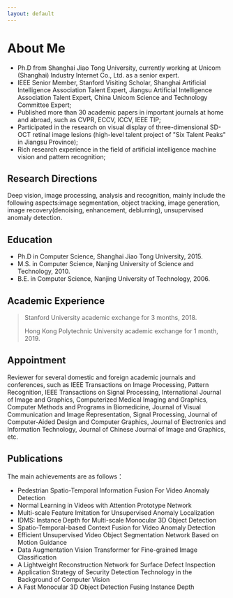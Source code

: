 ```yaml
---
layout: default
---
```



# About Me

* Ph.D from Shanghai Jiao Tong University, currently working at Unicom (Shanghai) Industry Internet Co., Ltd. as a senior expert.
* IEEE Senior Member, Stanford Visiting Scholar, Shanghai Artificial Intelligence Association Talent Expert, Jiangsu Artificial Intelligence Association Talent Expert, China Unicom Science and Technology Committee Expert;
* Published more than 30 academic papers in important journals at home and abroad, such as CVPR, ECCV, ICCV, IEEE TIP;
* Participated in the research on visual display of three-dimensional SD-OCT retinal image lesions (high-level talent project of "Six Talent Peaks" in Jiangsu Province);
* Rich research experience in the field of artificial intelligence machine vision and pattern recognition;

## Research Directions

Deep vision, image processing, analysis and recognition, mainly include the following aspects:image segmentation,
object tracking, image generation, image recovery(denoising, enhancement, deblurring), unsupervised anomaly detection.

## Education

* Ph.D in Computer Science, Shanghai Jiao Tong University, 2015.
* M.S. in Computer Science, Nanjing University of Science and Technology, 2010.
* B.E. in Computer Science, Nanjing University of Technology, 2006.

## Academic Experience

> Stanford University academic exchange for 3 months, 2018.
>
> Hong Kong Polytechnic University academic exchange for 1 month, 2019.

## Appointment

Reviewer for several domestic and foreign academic journals and conferences, such as IEEE Transactions on Image Processing,
Pattern Recognition, IEEE Transactions on Signal Processing, International Journal of Image and Graphics, Computerized
Medical Imaging and Graphics, Computer Methods and Programs in Biomedicine, Journal of Visual Communication and Image
Representation, Signal Processing, Journal of Computer-Aided Design and Computer Graphics, Journal of Electronics and
Information Technology, Journal of Chinese Journal of Image and Graphics, etc.

## Publications

The main achievements are as follows：
* Pedestrian Spatio-Temporal Information Fusion For Video Anomaly Detection
* Normal Learning in Videos with Attention Prototype Network
* Multi-scale Feature Imitation for Unsupervised Anomaly Localization
* IDMS: Instance Depth for Multi-scale Monocular 3D Object Detection
* Spatio-Temporal-based Context Fusion for Video Anomaly Detection
* Efficient Unsupervised Video Object Segmentation Network Based on Motion Guidance
* Data Augmentation Vision Transformer for Fine-grained Image Classification
* A Lightweight Reconstruction Network for Surface Defect Inspection
* Application Strategy of Security Detection Technology in the Background of Computer Vision
* A Fast Monocular 3D Object Detection Fusing Instance Depth




